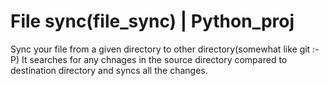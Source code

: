 # File sync(file_sync) | Python_proj
Sync your file from a given directory to other directory(somewhat like git :-P)
It searches for any chnages in the source directory compared to destination directory and syncs all the changes.
